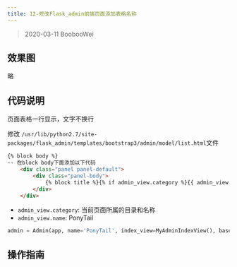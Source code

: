 ```yaml
---
title: 12-修改Flask_admin前端页面添加表格名称
---
```


> 2020-03-11 BoobooWei

## 效果图

略

## 代码说明

页面表格一行显示，文字不换行

修改 `/usr/lib/python2.7/site-packages/flask_admin/templates/bootstrap3/admin/model/list.html`文件

```html
{% block body %}
-- 在block body下面添加以下代码
    <div class="panel panel-default">
        <div class="panel-body">
            {% block title %}{% if admin_view.category %}{{ admin_view.category }} - {% endif %}{{ admin_view.name }}{% endblock %}
        </div>
    </div>

```

* `admin_view.category`: 当前页面所属的目录和名称
* `admin_view.name`: PonyTail


```python
admin = Admin(app, name='PonyTail', index_view=MyAdminIndexView(), base_template='my_master.html', template_mode='bootstrap3')
```


## 操作指南
